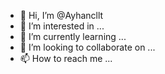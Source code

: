 - 👋 Hi, I’m @Ayhancllt
- 👀 I’m interested in ...
- 🌱 I’m currently learning ...
- 💞️ I’m looking to collaborate on ...
- 📫 How to reach me ...

<!---
Ayhancllt/Ayhancllt is a ✨ special ✨ repository because its `README.md` (this file) appears on your GitHub profile.
You can click the Preview link to take a look at your changes.
--->
